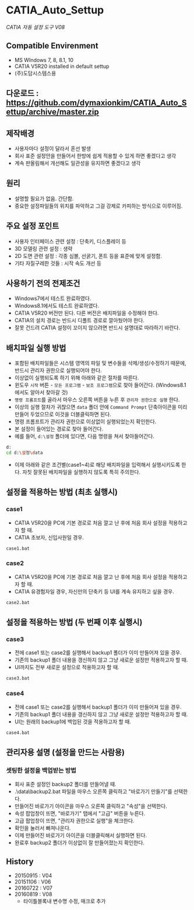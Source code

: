 

# CATIA_Auto_Settup

_CATIA 자동 설정 도구 V08_



## Compatible Envirenment
* MS WIndows 7, 8, 8.1, 10
* CATIA V5R20 installed in default settup
* (주)도담시스템스용

## 다운로드 : https://github.com/dymaxionkim/CATIA_Auto_Settup/archive/master.zip


## 제작배경
* 사용자마다 설정이 달라서 혼선 발생
* 회사 표준 설정안을 만들어서 한방에 쉽게 적용할 수 있게 하면 좋겠다고 생각
* 계속 판올림해서 개선해도 일관성을 유지하면 좋겠다고 생각


## 원리
* 설명할 필요가 없음.  간단함.
* 중요한 설정파일들의 위치를 파악하고 그걸 강제로 카피하는 방식으로 이루어짐.


## 주요 설정 포인트
* 사용자 인터페이스 관련 설정 : 단축키, 디스플레이 등
* 3D 모델링 관련 설정 : 생략
* 2D 도면 관련 설정 : 각종 심볼, 선굵기, 폰트 등을 표준에 맞게 설정함.
* 기타 자질구레한 것들 : 시작 속도 개선 등


## 사용하기 전의 전제조건
* Windows7에서 테스트 완료하였다.
* Windows8.1에서도 테스트 완료하였다.
* CATIA V5R20 버전만 된다.  다른 버전은 배치파일을 수정해야 한다.
* CATIA의 설치 경로는 반드시 디폴트 경로로 깔아뒀어야 한다.
* 잘못 건드려 CATIA 설정이 꼬이지 않으려면 반드시 설명대로 따라하기 바란다.


## 배치파일 실행 방법
* 포함된 배치파일들은 시스템 영역의 파일 및 변수들을 삭제/생성/수정하기 때문에, 반드시 관리자 권한으로 실행되어야 한다.
* 이상없이 실행되도록 하기 위해 아래와 같은 절차를 따른다.
* 윈도우 `시작` 버튼 - `모든 프로그램` - `보조 프로그램`으로 찾아 들어간다.  (Windows8.1에서도 알아서 찾아갈 것)
* `명령 프롬프트`를 골라서 마우스 오른쪽 버튼을 누른 후 `관리자 권한으로 실행` 한다.
* 이상의 실행 절차가 귀챦으면 `data` 폴더 안에 `Command Prompt` 단축아이콘을 미리 만들어 두었으므로 이것을 더블클릭하면 된다.
* 명령 프롬프트가 관리자 권한으로 이상없이 실행되었는지 확인한다.
* 본 설정이 들어있는 경로로 찾아 들어간다.
* 예를 들어, `d:\설정` 폴더에 있다면, 다음 명령을 쳐서 찾아들어간다.

```bash
d:
cd d:\설정\data
```

* 이제 아래와 같은 조건별(case1~4)로 해당 배치파일을 입력해서 실행시키도록 한다.  자칫 잘못된 배치파일을 실행하지 않도록 특히 주의한다.


## 설정을 적용하는 방법 (최초 실행시)

### case1
* CATIA V5R20을 PC에 기본 경로로 처음 깔고 난 후에 처음 회사 설정을 적용하고자 할 때.
* CATIA 초보자, 신입사원일 경우.
```bash
case1.bat
```


### case2
* CATIA V5R20을 PC에 기본 경로로 처음 깔고 난 후에 처음 회사 설정을 적용하고자 할 때.
* CATIA 유경험자일 경우, 자신만의 단축키 등 UI를 계속 유지하고 싶을 경우.
```bash
case2.bat
```



## 설정을 적용하는 방법 (두 번째 이후 실행시)

### case3
* 전에 case1 또는 case2를 실행해서 backup1 폴더가 이미 만들어져 있을 경우.
* 기존의 backup1 폴더 내용을 갱신하지 않고 그냥 새로운 설정만 적용하고자 할 때.
* UI까지도 전부 새로운 설정으로 적용하고자 할 때.
```bash
case3.bat
```

### case4
* 전에 case1 또는 case2를 실행해서 backup1 폴더가 이미 만들어져 있을 경우.
* 기존의 backup1 폴더 내용을 갱신하지 않고 그냥 새로운 설정만 적용하고자 할 때.
* UI는 원래의 backup1에 백업된 것을 적용하고자 할 때.
```bash
case4.bat
```



##  관리자용 설명 (설정을 만드는 사람용)

### 셋팅한 설정을 백업받는 방법
* 회사 표준 설정인 backup2 폴더를 만들어낼 때.
* .\data\backup2.bat 파일을 마우스 오른쪽 클릭하고 "바로가기 만들기"를 선택한다.
* 만들어진 바로가기 아이콘을 마우스 오른쪽 클릭하고 "속성"을 선택한다.
* 속성 팝업창이 뜨면, "바로가기" 탭에서 "고급" 버튼을 누른다.
* 고급 팝업창이 뜨면, "관리자 권한으로 실행"을 체크한다.
* 확인을 눌러서 빠져나온다.
* 이제 만들어진 바로가기 아이콘을 더블클릭해서 실행하면 된다.
* 완료후 backup2 폴더가 이상없이 잘 만들어졌는지 확인한다.


## History
* 20150915 : V04
* 20151106 : V06
* 20160722 : V07
* 20160819 : V08
  - 타이틀블록내 변수명 수정, 매크로 추가

